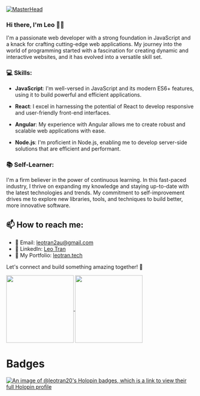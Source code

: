 [![MasterHead](https://user-images.githubusercontent.com/10498744/210012254-234538ff-d198-48aa-8964-37e6fd45d227.gif)](https://leotran.live)

### Hi there, I'm Leo :technologist:

I'm a passionate web developer with a strong foundation in JavaScript and a knack for crafting cutting-edge web applications. My journey into the world of programming started with a fascination for creating dynamic and interactive websites, and it has evolved into a versatile skill set.

### 💻 Skills:

- **JavaScript**: I'm well-versed in JavaScript and its modern ES6+ features, using it to build powerful and efficient applications.

- **React**: I excel in harnessing the potential of React to develop responsive and user-friendly front-end interfaces.

- **Angular**: My experience with Angular allows me to create robust and scalable web applications with ease.

- **Node.js**: I'm proficient in Node.js, enabling me to develop server-side solutions that are efficient and performant.

### 📚 Self-Learner:

I'm a firm believer in the power of continuous learning. In this fast-paced industry, I thrive on expanding my knowledge and staying up-to-date with the latest technologies and trends. My commitment to self-improvement drives me to explore new libraries, tools, and techniques to build better, more innovative software.

## 📫 How to reach me:

- 📧 Email: [leotran2au@gmail.com](mailto:leotran2au@gmail.com)
- 💼 LinkedIn: [Leo Tran](https://www.linkedin.com/in/leotran20)
- 🔗 My Portfolio: [leotran.tech](https://www.leotran.tech)


Let's connect and build something amazing together! 🚀

<!--
**leotran20/leotran20** is a ✨ _special_ ✨ repository because its `README.md` (this file) appears on your GitHub profile.

Here are some ideas to get you started:

- 🔭 I’m currently working on ...
- 🌱 I’m currently learning ...
- 👯 I’m looking to collaborate on ...
- 🤔 I’m looking for help with ...
- 💬 Ask me about ...
- 📫 How to reach me: ...
- 😄 Pronouns: ...
- ⚡ Fun fact: ...
-->

<a href="https://github-readme-stats-git-master-leotran20.vercel.app/">
  <img height="180"  align="center" src="https://github-readme-stats-git-master-leotran20.vercel.app/api?username=leotran20&&show_icons=true&&theme=radical&hide=stars" />
</a>
<a href="https://github-readme-stats-git-master-leotran20.vercel.app/">
  <img height="180"  align="center" src="https://github-readme-stats-git-master-leotran20.vercel.app/api/top-langs/?username=leotran20&layout=compact" />
</a>

<h1>Badges</h1>

[![An image of @leotran20's Holopin badges, which is a link to view their full Holopin profile](https://holopin.me/leotran20)](https://holopin.io/@leotran20)
